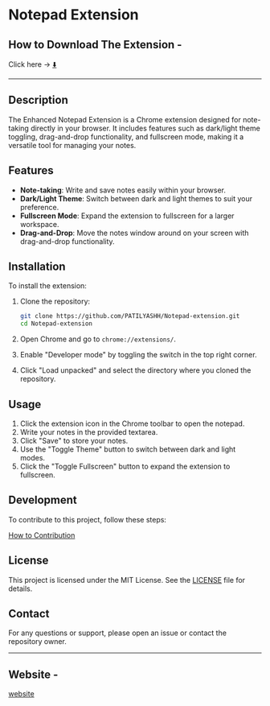 # Notepad Extension


## How to Download The Extension -

Click here -> [⬇️](https://github.com/PATILYASHH/Notepad-extension/archive/refs/heads/main.zip)


---
## Description

The Enhanced Notepad Extension is a Chrome extension designed for note-taking directly in your browser. It includes features such as dark/light theme toggling, drag-and-drop functionality, and fullscreen mode, making it a versatile tool for managing your notes.

## Features

- **Note-taking**: Write and save notes easily within your browser.
- **Dark/Light Theme**: Switch between dark and light themes to suit your preference.
- **Fullscreen Mode**: Expand the extension to fullscreen for a larger workspace.
- **Drag-and-Drop**: Move the notes window around on your screen with drag-and-drop functionality.

## Installation

To install the extension:

1. Clone the repository:
   ```bash
   git clone https://github.com/PATILYASHH/Notepad-extension.git
   cd Notepad-extension
   ```

2. Open Chrome and go to `chrome://extensions/`.

3. Enable "Developer mode" by toggling the switch in the top right corner.

4. Click "Load unpacked" and select the directory where you cloned the repository.

## Usage

1. Click the extension icon in the Chrome toolbar to open the notepad.
2. Write your notes in the provided textarea.
3. Click "Save" to store your notes.
4. Use the "Toggle Theme" button to switch between dark and light modes.
5. Click the "Toggle Fullscreen" button to expand the extension to fullscreen.

## Development

To contribute to this project, follow these steps:

[How to Contribution](CONTRIBUTION.MD)

## License

This project is licensed under the MIT License. See the [LICENSE](https://github.com/PATILYASHH/LICENES/blob/main/README.MD) file for details.

## Contact

For any questions or support, please open an issue or contact the repository owner.

---
## Website -

[website](https://patilyash.vercel.app)